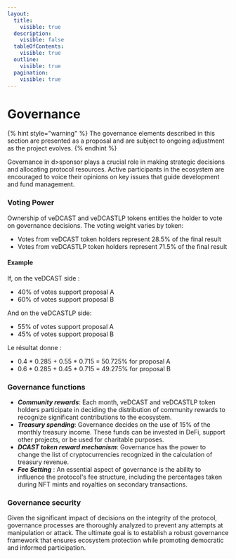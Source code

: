 ```yaml
---
layout:
  title:
    visible: true
  description:
    visible: false
  tableOfContents:
    visible: true
  outline:
    visible: true
  pagination:
    visible: true
---
```


# Governance

{% hint style="warning" %}
The governance elements described in this section are presented as a proposal and are subject to ongoing adjustment as the project evolves.
{% endhint %}

Governance in d>sponsor plays a crucial role in making strategic decisions and allocating protocol resources. Active participants in the ecosystem are encouraged to voice their opinions on key issues that guide development and fund management.

### Voting Power

Ownership of veDCAST and veDCASTLP tokens entitles the holder to vote on governance decisions. The voting weight varies by token:&#x20;

* Votes from veDCAST token holders represent 28.5% of the final result
* Votes from veDCASTLP token holders represent 71.5% of the final result

#### Example&#x20;

If, on the veDCAST side :&#x20;

* 40% of votes support proposal A
* 60% of votes support proposal B

And on the veDCASTLP side:

* 55% of votes support proposal A
* 45% of votes support proposal B

Le résultat donne :&#x20;

* 0.4 \* 0.285 + 0.55 \* 0.715 = 50.725% for proposal A
* 0.6 \* 0.285 + 0.45 \* 0.715 = 49.275% for proposal B

### Governance functions

* _**Community rewards**_: Each month, veDCAST and veDCASTLP token holders participate in deciding the distribution of community rewards to recognize significant contributions to the ecosystem.
* _**Treasury spending**_: Governance decides on the use of 15% of the monthly treasury income. These funds can be invested in DeFi, support other projects, or be used for charitable purposes.
* _**DCAST token reward mechanism**_: Governance has the power to change the list of cryptocurrencies recognized in the calculation of treasury revenue.
* _**Fee Setting**_ : An essential aspect of governance is the ability to influence the protocol's fee structure, including the percentages taken during NFT mints and royalties on secondary transactions.

### Governance security

Given the significant impact of decisions on the integrity of the protocol, governance processes are thoroughly analyzed to prevent any attempts at manipulation or attack. The ultimate goal is to establish a robust governance framework that ensures ecosystem protection while promoting democratic and informed participation.
